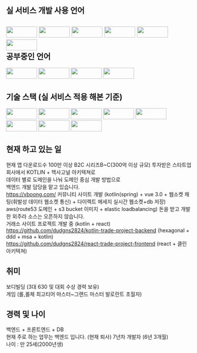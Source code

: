 실 서비스 개발 사용 언어
---------------------------------------
<img style="width:84px; height:30px;" src="https://img.shields.io/badge/Java-007396?style=flat&logo=OpenJDK&logoColor=white"/>    <img style="width:84px; height:30px;" src="https://img.shields.io/badge/mysql-4479A1.svg?style=for-the-badge&logo=mysql&logoColor=white"/>    <img style="width:84px; height:30px;" src="https://img.shields.io/badge/typescript-%23007ACC.svg?style=for-the-badge&logo=typescript&logoColor=white"/>    <img style="width:84px; height:30px;" src="https://img.shields.io/badge/javascript-%23323330.svg?style=for-the-badge&logo=javascript&logoColor=%23F7DF1E"/>    <img style="width:84px; height:30px;" src="https://img.shields.io/badge/html5-%23E34F26.svg?style=for-the-badge&logo=html5&logoColor=white"/>
<img style="width:84px; height:30px;" src="https://img.shields.io/badge/kotlin-%237F52FF.svg?style=for-the-badge&logo=kotlin&logoColor=white"/>      
공부중인 언어
---------------------------------------
<img style="width:84px; height:30px;" src="https://img.shields.io/badge/go-%2300ADD8.svg?style=for-the-badge&logo=go&logoColor=white"/>    <img style="width:84px; height:30px;" src="https://img.shields.io/badge/python-3670A0?style=for-the-badge&logo=python&logoColor=ffdd54"/>    <img style="width:84px; height:30px;" src="https://img.shields.io/badge/nestjs-E0234E?style=for-the-badge&logo=nestjs&logoColor=white"/>       <img style="width:84px; height:30px;" src="https://img.shields.io/badge/React-20232A?style=for-the-badge&logo=react&logoColor=61DAFB"/> 

기술 스택 (실 서비스 적용 해본 기준)
---------------------------------------
<img style="width:84px; height:30px;" src="https://img.shields.io/badge/Hibernate-59666C?style=for-the-badge&logo=Hibernate&logoColor=white"/>    <img style="width:84px; height:30px;" src="https://img.shields.io/badge/redis-%23DD0031.svg?style=for-the-badge&logo=redis&logoColor=white"/>    <img style="width:84px; height:30px;" src="https://img.shields.io/badge/spring-%236DB33F.svg?style=for-the-badge&logo=spring&logoColor=white"/>    <img style="width:84px; height:30px;" src="https://img.shields.io/badge/MariaDB-003545?style=for-the-badge&logo=mariadb&logoColor=white"/>    <img style="width:84px; height:30px;" src="https://img.shields.io/badge/Apache%20Kafka-000?style=for-the-badge&logo=apachekafka"/>    <img style="width:84px; height:30px;" src="https://img.shields.io/badge/vuejs-%2335495e.svg?style=for-the-badge&logo=vuedotjs&logoColor=%234FC08D"/>    <img style="width:84px; height:30px;" src="https://img.shields.io/badge/AWS-%23FF9900.svg?style=for-the-badge&logo=amazon-aws&logoColor=white"/>      <img style="width:84px; height:30px;" src="https://img.shields.io/badge/node.js-6DA55F?style=for-the-badge&logo=node.js&logoColor=white"/>

현재 하고 있는 일
---------------------------------------
현재 앱 다운로드수 100만 이상 B2C 시리즈B~C(300억 이상 규모) 투자받은 스타트업 회사에서 KOTLIN + 헥사고널 아키텍쳐로  
데이터 별로 도메인을 나눠 도메인 중심 개발 방법으로  
백엔드 개발 담당을 맡고 있습니다.  
https://vboong.com/ 커뮤니티 사이트 개발 (kotlin(spring) + vue 3.0 + 웹소켓 채팅(휘발성 데이터 웹소켓 통신) + 다이렉트 메세지 실시간 웹소켓+db 저장) aws(route53 도메인 + s3 bucket 이미지 + elastic loadbalancing) 돈을 받고 개발한 외주라 소스는 오픈하지 않습니다.       
거래소 사이트 프로젝트 개발 중 (kotlin + react)       
https://github.com/dudgns2824/kotlin-trade-project-backend      (hexagonal + ddd + msa + kotlin)      
https://github.com/dudgns2824/react-trade-project-frontend      (react + 클린 아키텍쳐)

취미
---------------------------------------
보디빌딩 (3대 630 및 대회 수상 경력 보유)  
게임 (롤,롤체 최고티어 마스터~그랜드 마스터 발로란트 초월자)

경력 및 나이
---------------------------------------
백엔드 + 프론트엔드 + DB  
현재 주로 하는 업무는 백엔드 입니다. (현재 퇴사)
7년차 개발자 (6년 3개월)  
나이 : 만 25세(2000년생)
